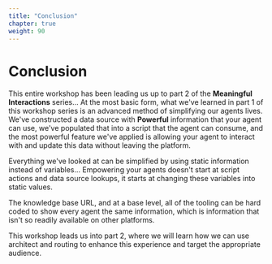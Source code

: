```yaml
---
title: "Conclusion"
chapter: true
weight: 90
---
```


# Conclusion

This entire workshop has been leading us up to part 2 of the **Meaningful Interactions** series... At the most basic form, what we've learned in part 1 of this workshop series is an advanced method of simplifying our agents lives. We've constructed a data source with **Powerful** information that your agent can use, we've populated that into a script that the agent can consume, and the most powerful feature we've applied is allowing your agent to interact with and update this data without leaving the platform.

 Everything we've looked at can be simplified by using static information instead of variables... Empowering your agents doesn't start at script actions and data source lookups, it starts at changing these variables into static values.
 
 The knowledge base URL, and at a base level, all of the tooling can be hard coded to show every agent the same information, which is information that isn't so readily available on other platforms.

 This workshop leads us into part 2, where we will learn how we can use architect and routing to enhance this experience and target the appropriate audience. 

